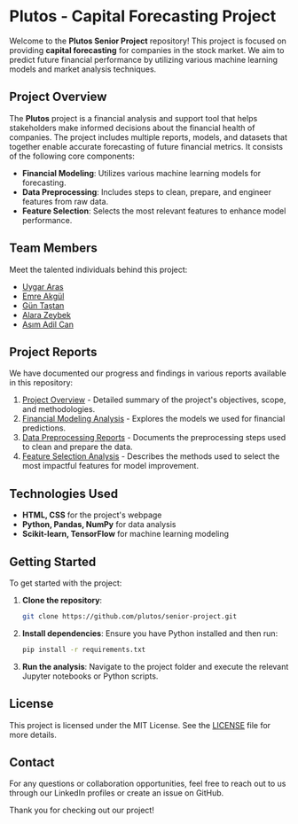# Plutos - Capital Forecasting Project

Welcome to the **Plutos Senior Project** repository! This project is focused on providing **capital forecasting** for companies in the stock market. We aim to predict future financial performance by utilizing various machine learning models and market analysis techniques.

## Project Overview

The **Plutos** project is a financial analysis and support tool that helps stakeholders make informed decisions about the financial health of companies. The project includes multiple reports, models, and datasets that together enable accurate forecasting of future financial metrics. It consists of the following core components:

- **Financial Modeling**: Utilizes various machine learning models for forecasting.
- **Data Preprocessing**: Includes steps to clean, prepare, and engineer features from raw data.
- **Feature Selection**: Selects the most relevant features to enhance model performance.

## Team Members

Meet the talented individuals behind this project:

- [Uygar Aras](https://www.linkedin.com/in/uygar-aras)
- [Emre Akgül](https://www.linkedin.com/in/emre-akgul)
- [Gün Taştan](https://www.linkedin.com/in/gun-tastan)
- [Alara Zeybek](https://www.linkedin.com/in/alara-zeybek)
- [Asım Adil Can](https://www.linkedin.com/in/asim-adil-can)

## Project Reports

We have documented our progress and findings in various reports available in this repository:

1. [Project Overview](https://github.com/plutos/project-overview) - Detailed summary of the project's objectives, scope, and methodologies.
2. [Financial Modeling Analysis](https://github.com/plutos/financial-modeling) - Explores the models we used for financial predictions.
3. [Data Preprocessing Reports](https://github.com/plutos/data-preprocessing) - Documents the preprocessing steps used to clean and prepare the data.
4. [Feature Selection Analysis](https://github.com/plutos/feature-selection) - Describes the methods used to select the most impactful features for model improvement.

## Technologies Used

- **HTML, CSS** for the project's webpage
- **Python, Pandas, NumPy** for data analysis
- **Scikit-learn, TensorFlow** for machine learning modeling

## Getting Started

To get started with the project:

1. **Clone the repository**:
   ```sh
   git clone https://github.com/plutos/senior-project.git
   ```

2. **Install dependencies**:
   Ensure you have Python installed and then run:
   ```sh
   pip install -r requirements.txt
   ```

3. **Run the analysis**:
   Navigate to the project folder and execute the relevant Jupyter notebooks or Python scripts.

## License

This project is licensed under the MIT License. See the [LICENSE](LICENSE) file for more details.

## Contact

For any questions or collaboration opportunities, feel free to reach out to us through our LinkedIn profiles or create an issue on GitHub.

Thank you for checking out our project!

